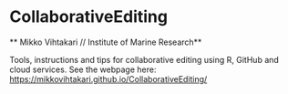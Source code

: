 # CollaborativeEditing
** Mikko Vihtakari // Institute of Marine Research**

Tools, instructions and tips for collaborative editing using R, GitHub and cloud services. See the webpage here: https://mikkovihtakari.github.io/CollaborativeEditing/
